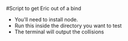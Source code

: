 #Script to get Eric out of a bind

- You'll need to install node.
- Run this inside the directory you want to test
- The terminal will output the collisions
